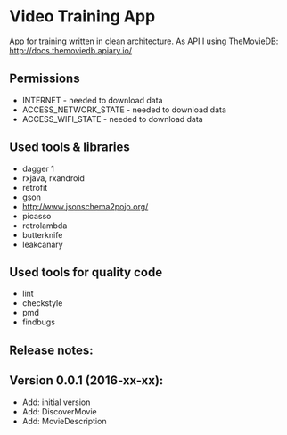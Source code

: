 # Video Training App
App for training written in clean architecture.
As API I using TheMovieDB: http://docs.themoviedb.apiary.io/

## Permissions
- INTERNET - needed to download data
- ACCESS_NETWORK_STATE - needed to download data
- ACCESS_WIFI_STATE - needed to download data

## Used tools & libraries
- dagger 1
- rxjava, rxandroid
- retrofit
- gson
- http://www.jsonschema2pojo.org/
- picasso
- retrolambda
- butterknife
- leakcanary

## Used tools for quality code
- lint
- checkstyle
- pmd
- findbugs

## Release notes:

Version 0.0.1 (2016-xx-xx):
-------------
- Add: initial version
- Add: DiscoverMovie
- Add: MovieDescription